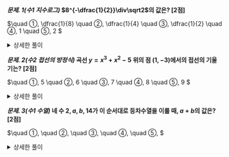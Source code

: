 ***문제. 1(수1 지수로그)*
$8^{-\dfrac{1}{2}}\div\sqrt2$의 값은? [2점]**

$\quad ①\, \dfrac{1}{8}
\quad ②\, \dfrac{1}{4}
\quad ③\, \dfrac{1}{2}
\quad ④\, 1
\quad ⑤\, 2
$ 
<details> 
  <summary>상세한 풀이</summary> 
   <p><img src="/assets/"/></p>
 </details>

***문제. 2(수2 접선의 방정식)*
곡선 $y=x^3+x^2-5$ 위의 점 $(1, -3)$에서의 접선의 기울기는? [2점]**

$\quad ①\, 5
\quad ②\, 6
\quad ③\, 7
\quad ④\, 8
\quad ⑤\, 9
$ 
<details> 
  <summary>상세한 풀이</summary> 
   <p><img src="/assets/"/></p>
 </details>

***문제. 3(수1 수열)*
네 수 $2, a, b, 14$가 이 순서대로 등차수열을 이룰 때, $a+b$의 값은? [2점]**

$\quad ①\, 
\quad ②\, 
\quad ③\, 
\quad ④\, 
\quad ⑤\, 
$ 
<details> 
  <summary>상세한 풀이</summary> 
   <p><img src="/assets/"/></p>
 </details>

